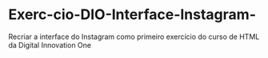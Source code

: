 # Exerc-cio-DIO-Interface-Instagram-
Recriar a interface do Instagram como primeiro exercício do curso de HTML da Digital Innovation One
